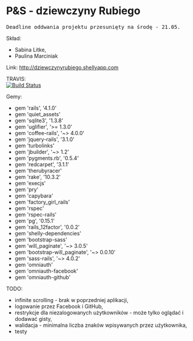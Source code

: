 P&S - dziewczyny Rubiego
=======

<pre>Deadline oddwania projektu przesunięty na środę - 21.05. </pre>

Skład:
- Sabina Litke,
- Paulina Marciniak


Link:
http://dziewczynyrubiego.shellyapp.com


TRAVIS:  
[![Build Status](https://travis-ci.org/MPaulina/AplikacjaASI.svg?branch=master)](https://travis-ci.org/MPaulina/AplikacjaASI)

Gemy: 
- gem 'rails', '4.1.0'
- gem 'quiet_assets'
- gem 'sqlite3', '1.3.8'
- gem 'uglifier', '>= 1.3.0'
- gem 'coffee-rails', '~> 4.0.0'
- gem 'jquery-rails', '3.1.0'
- gem 'turbolinks'
- gem 'jbuilder', '~> 1.2'
- gem 'pygments.rb', '0.5.4'
- gem 'redcarpet', '3.1.1'
- gem 'therubyracer'
- gem 'rake', '10.3.2'
- gem 'execjs'
- gem 'pry'
- gem 'capybara'
- gem 'factory_girl_rails'
- gem 'rspec'
- gem 'rspec-rails'
- gem 'pg', '0.15.1'
- gem 'rails_12factor', '0.0.2'
- gem 'shelly-dependencies'
- gem 'bootstrap-sass'
- gem 'will_paginate', '~> 3.0.5'
- gem 'bootstrap-will_paginate', '~> 0.0.10'
- gem 'sass-rails', '~> 4.0.2'
- gem 'omniauth'
- gem 'omniauth-facebook'
- gem 'omniauth-github'


TODO:
- infinite scrolling - brak w poprzedniej aplikacji,
- logowanie przez Facebook i GitHub,
- restrykcje dla niezalogowanych użytkowników - może tylko oglądać i dodawać gisty,
- walidacja - minimalna liczba znaków wpisywanych przez użytkownika,
- testy
